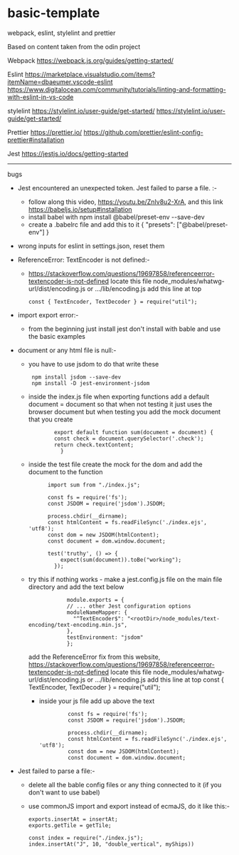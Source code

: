 # basic-template
webpack, eslint, stylelint and prettier

Based on content taken from the odin project

Webpack
https://webpack.js.org/guides/getting-started/

Eslint
https://marketplace.visualstudio.com/items?itemName=dbaeumer.vscode-eslint
https://www.digitalocean.com/community/tutorials/linting-and-formatting-with-eslint-in-vs-code

stylelint
https://stylelint.io/user-guide/get-started/
https://stylelint.io/user-guide/get-started/

Prettier
https://prettier.io/
https://github.com/prettier/eslint-config-prettier#installation

Jest 
https://jestjs.io/docs/getting-started

*****
bugs
*  Jest encountered an unexpected token. Jest failed to parse a file. :-
    - follow along this video, https://youtu.be/ZnIv8u2-XrA, and this link https://babeljs.io/setup#installation
    - install babel with
          npm install @babel/preset-env --save-dev
    - create a .babelrc file and add this to it
          {
              "presets": ["@babel/preset-env"]
          }

* wrong inputs for eslint in settings.json, reset them
  
* ReferenceError: TextEncoder is not defined:-
    - https://stackoverflow.com/questions/19697858/referenceerror-textencoder-is-not-defined
          locate this file node_modules/whatwg-url/dist/encoding.js or .../lib/encoding.js
          add this line at top

          const { TextEncoder, TextDecoder } = require("util");
    
* import export error:-
    - from the beginning just install jest don't install with bable and use the basic examples
    
* document or any html file is null:-
    - you have to use jsdom to do that write these
 
      
           npm install jsdom --save-dev
           npm install -D jest-environment-jsdom

    - inside the index.js file when exporting functions add a default document = document so that when not testing it just uses the browser document but when testing you add the mock document that you create

                  export default function sum(document = document) {
                  const check = document.querySelector('.check');
                  return check.textContent;
                    }
      
    - inside the test file create the mock for the dom and add the document to the function
 
                import sum from "./index.js";

                const fs = require('fs');
                const JSDOM = require('jsdom').JSDOM;
                
                process.chdir(__dirname);
                const htmlContent = fs.readFileSync('./index.ejs', 'utf8');
                const dom = new JSDOM(htmlContent);
                const document = dom.window.document;
                
                test('truthy', () => {
                    expect(sum(document)).toBe("working");
                  });  


    - try this if nothing works
                - make a jest.config.js file on the main file directory and add the text below
      
                      module.exports = {
                      // ... other Jest configuration options
                      moduleNameMapper: {
                        "^TextEncoder$": "<rootDir>/node_modules/text-encoding/text-encoding.min.js",
                      },
                      testEnvironment: "jsdom"
                      };
  
      add the ReferenceError fix from this website, https://stackoverflow.com/questions/19697858/referenceerror-textencoder-is-not-defined
              locate this file node_modules/whatwg-url/dist/encoding.js or .../lib/encoding.js
              add this line at top
                  const { TextEncoder, TextDecoder } = require("util");
                  
       - inside your js file add up above the text
         
                      const fs = require('fs');
                      const JSDOM = require('jsdom').JSDOM;
                      
                      process.chdir(__dirname);
                      const htmlContent = fs.readFileSync('./index.ejs', 'utf8');
                      const dom = new JSDOM(htmlContent);
                      const document = dom.window.document;

* Jest failed to parse a file:-
    - delete all the bable config files or any thing connected to it (if you don't want to use babel)
    - use commonJS import and export instead of ecmaJS, do it like this:-
      
          exports.insertAt = insertAt;
          exports.getTile = getTile;
      
          const index = require("./index.js");
          index.insertAt("J", 10, "double_vertical", myShips))

